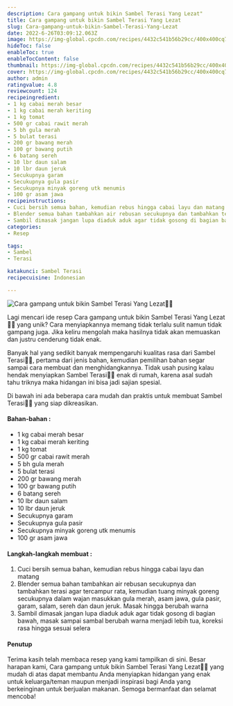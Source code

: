 ```yaml
---
description: Cara gampang untuk bikin Sambel Terasi Yang Lezat"
title: Cara gampang untuk bikin Sambel Terasi Yang Lezat
slug: Cara-gampang-untuk-bikin-Sambel-Terasi-Yang-Lezat
date: 2022-6-26T03:09:12.063Z
image: https://img-global.cpcdn.com/recipes/4432c541b56b29cc/400x400cq70/photo.jpg
hideToc: false
enableToc: true
enableTocContent: false
thumbnail: https://img-global.cpcdn.com/recipes/4432c541b56b29cc/400x400cq70/photo.jpg
cover: https://img-global.cpcdn.com/recipes/4432c541b56b29cc/400x400cq70/photo.jpg
author: admin
ratingvalue: 4.8
reviewcount: 124
recipeingredient:
- 1 kg cabai merah besar
- 1 kg cabai merah keriting
- 1 kg tomat
- 500 gr cabai rawit merah
- 5 bh gula merah
- 5 bulat terasi
- 200 gr bawang merah
- 100 gr bawang putih
- 6 batang sereh
- 10 lbr daun salam
- 10 lbr daun jeruk
- Secukupnya garam
- Secukupnya gula pasir
- Secukupnya minyak goreng utk menumis
- 100 gr asam jawa
recipeinstructions:
- Cuci bersih semua bahan, kemudian rebus hingga cabai layu dan matang
- Blender semua bahan tambahkan air rebusan secukupnya dan tambahkan terasi agar tercampur rata, kemudian tuang minyak goreng secukupnya dalam wajan masukkan gula merah, asam jawa, gula pasir, garam, salam, sereh dan daun jeruk. Masak hingga berubah warna
- Sambil dimasak jangan lupa diaduk aduk agar tidak gosong di bagian bawah, masak sampai sambal berubah warna menjadi lebih tua, koreksi rasa hingga sesuai selera
categories:
- Resep

tags:
- Sambel
- Terasi

katakunci: Sambel Terasi
recipecuisine: Indonesian

---
```


![Cara gampang untuk bikin Sambel Terasi Yang Lezat👩‍🍳](https://img-global.cpcdn.com/recipes/4432c541b56b29cc/400x400cq70/photo.jpg)

Lagi mencari ide resep Cara gampang untuk bikin Sambel Terasi Yang Lezat👩‍🍳 yang unik? Cara menyiapkannya memang tidak terlalu sulit namun tidak gampang juga. Jika keliru mengolah maka hasilnya tidak akan memuaskan dan justru cenderung tidak enak.

Banyak hal yang sedikit banyak mempengaruhi kualitas rasa dari Sambel Terasi👩‍🍳, pertama dari jenis bahan, kemudian pemilihan bahan segar sampai cara membuat dan menghidangkannya. Tidak usah pusing kalau hendak menyiapkan Sambel Terasi👩‍🍳 enak di rumah, karena asal sudah tahu triknya maka hidangan ini bisa jadi sajian spesial.

Di bawah ini ada beberapa cara mudah dan praktis untuk membuat Sambel Terasi👩‍🍳 yang siap dikreasikan.

<!--inarticleads1-->

#### Bahan-bahan :

- 1 kg cabai merah besar
- 1 kg cabai merah keriting
- 1 kg tomat
- 500 gr cabai rawit merah
- 5 bh gula merah
- 5 bulat terasi
- 200 gr bawang merah
- 100 gr bawang putih
- 6 batang sereh
- 10 lbr daun salam
- 10 lbr daun jeruk
- Secukupnya garam
- Secukupnya gula pasir
- Secukupnya minyak goreng utk menumis
- 100 gr asam jawa

<!--inarticleads2-->

#### Langkah-langkah membuat :

1. Cuci bersih semua bahan, kemudian rebus hingga cabai layu dan matang
1. Blender semua bahan tambahkan air rebusan secukupnya dan tambahkan terasi agar tercampur rata, kemudian tuang minyak goreng secukupnya dalam wajan masukkan gula merah, asam jawa, gula pasir, garam, salam, sereh dan daun jeruk. Masak hingga berubah warna
1. Sambil dimasak jangan lupa diaduk aduk agar tidak gosong di bagian bawah, masak sampai sambal berubah warna menjadi lebih tua, koreksi rasa hingga sesuai selera

#### Penutup

Terima kasih telah membaca resep yang kami tampilkan di sini. Besar harapan kami, Cara gampang untuk bikin Sambel Terasi Yang Lezat👩‍🍳 yang mudah di atas dapat membantu Anda menyiapkan hidangan yang enak untuk keluarga/teman maupun menjadi inspirasi bagi Anda yang berkeinginan untuk berjualan makanan. Semoga bermanfaat dan selamat mencoba!